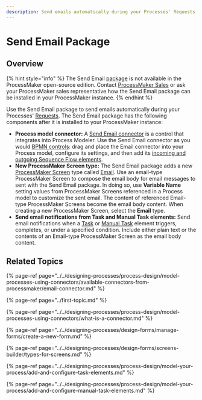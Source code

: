 ```yaml
---
description: Send emails automatically during your Processes' Requests.
---
```


# Send Email Package

## Overview

{% hint style="info" %}
The Send Email [package](../first-topic.md) is not available in the ProcessMaker open-source edition. Contact [ProcessMaker Sales](https://www.processmaker.com/contact/) or ask your ProcessMaker sales representative how the Send Email package can be installed in your ProcessMaker instance.
{% endhint %}

Use the Send Email package to send emails automatically during your Processes' [Requests](../../using-processmaker/requests/what-is-a-request.md). The Send Email package has the following components after it is installed to your ProcessMaker instance:

* **Process model connector:** A [Send Email connector](../../designing-processes/process-design/model-processes-using-connectors/available-connectors-from-processmaker/email-connector.md) is a control that integrates into Process Modeler. Use the Send Email connector as you would [BPMN controls](../../designing-processes/process-design/model-your-process/): drag and place the Email connector into your Process model, configure its settings, and then add its [incoming and outgoing Sequence Flow elements](../../designing-processes/process-design/model-your-process/the-quick-toolbar.md).
* **New ProcessMaker Screen type:** The Send Email package adds a new [ProcessMaker Screen](../../designing-processes/design-forms/what-is-a-form.md) type called [Email](../../designing-processes/design-forms/screens-builder/types-for-screens.md#email). Use an email-type ProcessMaker Screen to compose the email body for email messages to sent with the Send Email package. In doing so, use **Variable Name** setting values from ProcessMaker Screens referenced in a Process model to customize the sent email. The content of referenced Email-type ProcessMaker Screens become the email body content. When creating a new ProcessMaker Screen, select the **Email** type.
* **Send email notifications from Task and Manual Task elements:** Send email notifications when a [Task](../../designing-processes/process-design/model-your-process/process-modeling-element-descriptions.md#task) or [Manual Task](../../designing-processes/process-design/model-your-process/process-modeling-element-descriptions.md#manual-task) element triggers, completes, or under a specified condition. Include either plain text or the contents of an Email-type ProcessMaker Screen as the email body content.

## Related Topics

{% page-ref page="../../designing-processes/process-design/model-processes-using-connectors/available-connectors-from-processmaker/email-connector.md" %}

{% page-ref page="../first-topic.md" %}

{% page-ref page="../../designing-processes/process-design/model-processes-using-connectors/what-is-a-connector.md" %}

{% page-ref page="../../designing-processes/design-forms/manage-forms/create-a-new-form.md" %}

{% page-ref page="../../designing-processes/design-forms/screens-builder/types-for-screens.md" %}

{% page-ref page="../../designing-processes/process-design/model-your-process/add-and-configure-task-elements.md" %}

{% page-ref page="../../designing-processes/process-design/model-your-process/add-and-configure-manual-task-elements.md" %}

